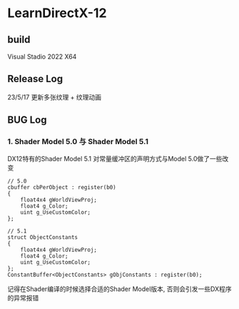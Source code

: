 # LearnDirectX-12

## build 

Visual Stadio 2022 X64

## Release Log

23/5/17 更新多张纹理 + 纹理动画



## BUG Log

### 1. Shader Model 5.0 与 Shader Model 5.1

DX12特有的Shader Model 5.1 对常量缓冲区的声明方式与Model 5.0做了一些改变

```
// 5.0
cbuffer cbPerObject : register(b0)
{
	float4x4 gWorldViewProj;
	float4 g_Color;
	uint g_UseCustomColor;
};

// 5.1
struct ObjectConstants					
{
	float4x4 gWorldViewProj;
	float4 g_Color;
	uint g_UseCustomColor;
};
ConstantBuffer<ObjectConstants> gObjConstants : register(b0);
```

记得在Shader编译的时候选择合适的Shader Model版本, 否则会引发一些DX程序的异常报错

